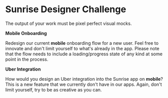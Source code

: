 # Sunrise Designer Challenge

The output of your work must be pixel perfect visual mocks.

**Mobile Onboarding**

Redesign our current **mobile** onboarding flow for a new user. Feel free to innovate and don't limit yourself to what's already in the app. Please note that the flow needs to include a loading/progress state of any kind at some point in the process.

**Uber Integration**

How would you design an Uber integration into the Sunrise app on **mobile**? This is a new feature that we currently don't have in our apps. Again, don't limit yourself, try to be as creative as you can.
